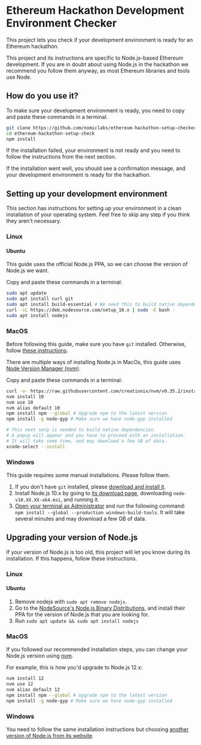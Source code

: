 # Ethereum Hackathon Development Environment Checker

This project lets you check if your development environment is ready for an
Ethereum hackathon.

This project and its instructions are specific to Node.js-based Ethereum
development. If you are in doubt about using Node.js in the hackathon we
recommend you follow them anyway, as most Ethereum libraries and tools use Node.

## How do you use it?

To make sure your development environment is ready, you need to copy and paste 
these commands in a terminal. 

```bash
git clone https://github.com/nomiclabs/ethereum-hackathon-setup-checker.git
cd ethereum-hackathon-setup-check
npm install
```

If the installation failed, your environment is not ready and you need to follow
the instructions from the next section.

If the installation went well, you should see a confirmation message, and your
development environment is ready for the hackathon.

## Setting up your development environment

This section has instructions for setting up your environment in a clean
installation of your operating system. Feel free to skip any step if you think
they aren't necessary.

### Linux

#### Ubuntu

This guide uses the official Node.js PPA, so we can choose the version of
Node.js we want.

Copy and paste these commands in a terminal:

```bash
sudo apt update
sudo apt install curl git
sudo apt install build-essential # We need this to build native dependencies
curl -sL https://deb.nodesource.com/setup_10.x | sudo -E bash -
sudo apt install nodejs
```

### MacOS

Before following this guide, make sure you have `git` installed. Otherwise, 
follow [these instructions](https://www.atlassian.com/git/tutorials/install-git).

There are multiple ways of installing Node.js in MacOs, this guide uses 
[Node Version Manager (nvm)](http://github.com/creationix/nvm).

Copy and paste these commands in a terminal:

```bash
curl -o- https://raw.githubusercontent.com/creationix/nvm/v0.35.2/install.sh | bash
nvm install 10
nvm use 10
nvm alias default 10
npm install npm --global # Upgrade npm to the latest version
npm install -g node-gyp # Make sure we have node-gyp installed

# This next setp is needed to build native dependencies.
# A popup will appear and you have to proceed with an installation.
# It will take some time, and may download a few GB of data.
xcode-select --install
```

### Windows

This guide requires some manual installations. Please follow them.

1. If you don't have `git` installed, please [download and install it](https://git-scm.com/download/win).
2. Install Node.js 10.x by going to [its download page](https://nodejs.org/dist/latest-v10.x), downloading `node-v10.XX.XX-x64.msi`, and running it.
3. [Open your terminal as Administrator](https://www.howtogeek.com/194041/how-to-open-the-command-prompt-as-administrator-in-windows-8.1/) and run the following command: `npm install --global --production windows-build-tools`. It will take several minutes and may download a few GB of data.

## Upgrading your version of Node.js

If your version of Node.js is too old, this project will let you know during its
installation. If this happens, follow these instructions.

### Linux

#### Ubuntu

1. Remove nodejs with `sudo apt remove nodejs`.
2. Go to the [NodeSource's Node.js Binary Distributions](https://github.com/nodesource/distributions#debinstall), and install their PPA for the version of Node.js that you are looking for.
3. Run `sudo apt update && sudo apt install nodejs`

### MacOS

If you followed our recommended installation steps, you can change your Node.js
version using [nvm](http://github.com/creationix/nvm).

For example, this is how you'd upgrade to Node.js 12.x:

```bash
nvm install 12
nvm use 12
nvm alias default 12
npm install npm --global # Upgrade npm to the latest version
npm install -g node-gyp # Make sure we have node-gyp installed
```

### Windows

You need to follow the same installation instructions but choosing
[another version of Node.js from its website](https://nodejs.org/en/download/releases/).